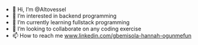 - 👋 Hi, I’m @Altovessel
- 👀 I’m interested in backend programming
- 🌱 I’m currently learning fullstack programming
- 💞️ I’m looking to collaborate on any coding exercise
- 📫 How to reach me www.linkedin.com/gbemisola-hannah-ogunmefun

<!---
Altovessel/Altovessel is a ✨ special ✨ repository because its `README.md` (this file) appears on your GitHub profile.
You can click the Preview link to take a look at your changes.
--->
